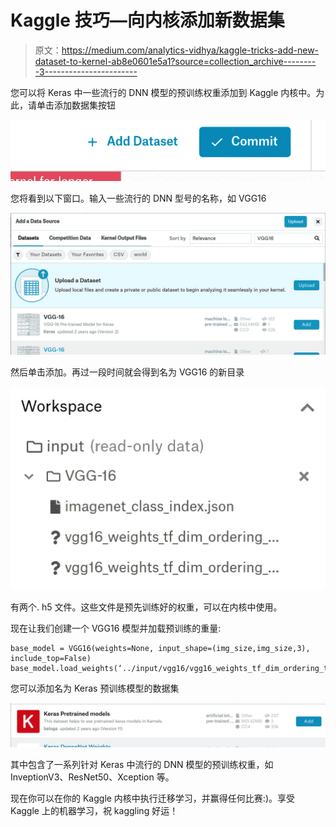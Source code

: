 # Kaggle 技巧—向内核添加新数据集

> 原文：<https://medium.com/analytics-vidhya/kaggle-tricks-add-new-dataset-to-kernel-ab8e0601e5a1?source=collection_archive---------3----------------------->

您可以将 Keras 中一些流行的 DNN 模型的预训练权重添加到 Kaggle 内核中。为此，请单击添加数据集按钮

![](img/8535f4b4434dd3b38b6c8c61c2d43049.png)

您将看到以下窗口。输入一些流行的 DNN 型号的名称，如 VGG16

![](img/6f5dcae3af2a4c261fcf07f0dad4897c.png)

然后单击添加。再过一段时间就会得到名为 VGG16 的新目录

![](img/e5b43eca6e88ac150b8d4f30ebcec0d4.png)

有两个. h5 文件。这些文件是预先训练好的权重，可以在内核中使用。

现在让我们创建一个 VGG16 模型并加载预训练的重量:

```
base_model = VGG16(weights=None, input_shape=(img_size,img_size,3), include_top=False)
base_model.load_weights(‘../input/vgg16/vgg16_weights_tf_dim_ordering_tf_kernels_notop.h5’)
```

您可以添加名为 Keras 预训练模型的数据集

![](img/6224edebfcd88cb03c632a521bdb1f46.png)

其中包含了一系列针对 Keras 中流行的 DNN 模型的预训练权重，如 InveptionV3、ResNet50、Xception 等。

现在你可以在你的 Kaggle 内核中执行迁移学习，并赢得任何比赛:)。享受 Kaggle 上的机器学习，祝 kaggling 好运！
